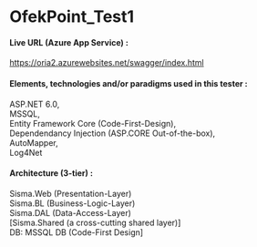 # OfekPoint_Test1

#### **Live URL (Azure App Service) :**
https://oria2.azurewebsites.net/swagger/index.html
  
  
  
  
#### **Elements, technologies and/or paradigms used in this tester :**
ASP.NET 6.0,  
 MSSQL,   
Entity Framework Core (Code-First-Design),    
Dependendancy Injection (ASP.CORE Out-of-the-box),   
AutoMapper,   
Log4Net  

  
  
  
#### **Architecture (3-tier) :**
Sisma.Web (Presentation-Layer)  
Sisma.BL  (Business-Logic-Layer)  
Sisma.DAL  (Data-Access-Layer)  
[Sisma.Shared  (a cross-cutting shared layer)]   
DB:  MSSQL DB  (Code-First Design]  